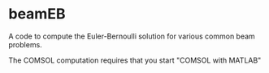 # beamEB
A code to compute the Euler-Bernoulli solution for various common beam problems.

The COMSOL computation requires that you start "COMSOL with MATLAB"
